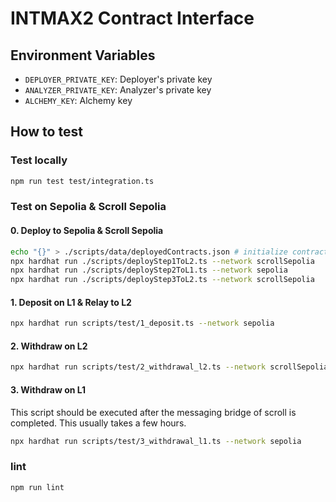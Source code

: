 # INTMAX2 Contract Interface

## Environment Variables

- `DEPLOYER_PRIVATE_KEY`: Deployer's private key
- `ANALYZER_PRIVATE_KEY`: Analyzer's private key
- `ALCHEMY_KEY`: Alchemy key

## How to test

### Test locally

```sh
npm run test test/integration.ts
```

### Test on Sepolia & Scroll Sepolia

#### 0. Deploy to Sepolia & Scroll Sepolia

```sh
echo "{}" > ./scripts/data/deployedContracts.json # initialize contract addresses
npx hardhat run ./scripts/deployStep1ToL2.ts --network scrollSepolia
npx hardhat run ./scripts/deployStep2ToL1.ts --network sepolia
npx hardhat run ./scripts/deployStep3ToL2.ts --network scrollSepolia
```

#### 1. Deposit on L1 & Relay to L2

```sh
npx hardhat run scripts/test/1_deposit.ts --network sepolia
```

#### 2. Withdraw on L2

```sh
npx hardhat run scripts/test/2_withdrawal_l2.ts --network scrollSepolia
```

#### 3. Withdraw on L1

This script should be executed after the messaging bridge of scroll is completed. This usually takes a few hours.

```sh
npx hardhat run scripts/test/3_withdrawal_l1.ts --network sepolia
```

### lint

```sh
npm run lint
```
